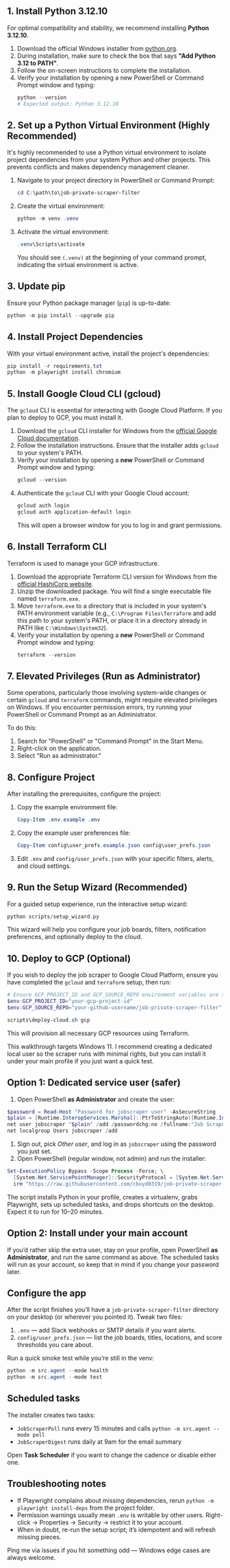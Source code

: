 ## 1. Install Python 3.12.10

For optimal compatibility and stability, we recommend installing **Python 3.12.10**.

1.  Download the official Windows installer from [python.org](https://www.python.org/downloads/windows/).
2.  During installation, make sure to check the box that says **"Add Python 3.12 to PATH"**.
3.  Follow the on-screen instructions to complete the installation.
4.  Verify your installation by opening a new PowerShell or Command Prompt window and typing:
    ```powershell
    python --version
    # Expected output: Python 3.12.10
    ```

## 2. Set up a Python Virtual Environment (Highly Recommended)

It's highly recommended to use a Python virtual environment to isolate project dependencies from your system Python and other projects. This prevents conflicts and makes dependency management cleaner.

1.  Navigate to your project directory in PowerShell or Command Prompt:
    ```powershell
    cd C:\path\to\job-private-scraper-filter
    ```
2.  Create the virtual environment:
    ```powershell
    python -m venv .venv
    ```
3.  Activate the virtual environment:
    ```powershell
    .venv\Scripts\activate
    ```
    You should see `(.venv)` at the beginning of your command prompt, indicating the virtual environment is active.

## 3. Update pip

Ensure your Python package manager (`pip`) is up-to-date:

```powershell
python -m pip install --upgrade pip
```

## 4. Install Project Dependencies

With your virtual environment active, install the project's dependencies:

```powershell
pip install -r requirements.txt
python -m playwright install chromium
```

## 5. Install Google Cloud CLI (gcloud)

The `gcloud` CLI is essential for interacting with Google Cloud Platform. If you plan to deploy to GCP, you must install it.

1.  Download the `gcloud` CLI installer for Windows from the [official Google Cloud documentation](https://cloud.google.com/sdk/docs/install-sdk#windows).
2.  Follow the installation instructions. Ensure that the installer adds `gcloud` to your system's PATH.
3.  Verify your installation by opening a **new** PowerShell or Command Prompt window and typing:
    ```powershell
    gcloud --version
    ```
4.  Authenticate the `gcloud` CLI with your Google Cloud account:
    ```powershell
    gcloud auth login
    gcloud auth application-default login
    ```
    This will open a browser window for you to log in and grant permissions.

## 6. Install Terraform CLI

Terraform is used to manage your GCP infrastructure.

1.  Download the appropriate Terraform CLI version for Windows from the [official HashiCorp website](https://developer.hashicorp.com/terraform/downloads).
2.  Unzip the downloaded package. You will find a single executable file named `terraform.exe`.
3.  Move `terraform.exe` to a directory that is included in your system's PATH environment variable (e.g., `C:\Program Files\Terraform` and add this path to your system's PATH, or place it in a directory already in PATH like `C:\Windows\System32`).
4.  Verify your installation by opening a **new** PowerShell or Command Prompt window and typing:
    ```powershell
    terraform --version
    ```

## 7. Elevated Privileges (Run as Administrator)

Some operations, particularly those involving system-wide changes or certain `gcloud` and `terraform` commands, might require elevated privileges on Windows. If you encounter permission errors, try running your PowerShell or Command Prompt as an Administrator.

To do this:
1.  Search for "PowerShell" or "Command Prompt" in the Start Menu.
2.  Right-click on the application.
3.  Select "Run as administrator."

## 8. Configure Project

After installing the prerequisites, configure the project:

1.  Copy the example environment file:
    ```powershell
    Copy-Item .env.example .env
    ```
2.  Copy the example user preferences file:
    ```powershell
    Copy-Item config\user_prefs.example.json config\user_prefs.json
    ```
3.  Edit `.env` and `config/user_prefs.json` with your specific filters, alerts, and cloud settings.

## 9. Run the Setup Wizard (Recommended)

For a guided setup experience, run the interactive setup wizard:

```powershell
python scripts/setup_wizard.py
```

This wizard will help you configure your job boards, filters, notification preferences, and optionally deploy to the cloud.

## 10. Deploy to GCP (Optional)

If you wish to deploy the job scraper to Google Cloud Platform, ensure you have completed the `gcloud` and `terraform` setup, then run:

```powershell
# Ensure GCP_PROJECT_ID and GCP_SOURCE_REPO environment variables are set.
$env:GCP_PROJECT_ID="your-gcp-project-id"
$env:GCP_SOURCE_REPO="your-github-username/job-private-scraper-filter"

scripts\deploy-cloud.sh gcp
```

This will provision all necessary GCP resources using Terraform.


This walkthrough targets Windows 11. I recommend creating a dedicated local user so the scraper runs with minimal rights, but you can install it under your main profile if you just want a quick test.

## Option 1: Dedicated service user (safer)

1. Open PowerShell **as Administrator** and create the user:

```powershell
$password = Read-Host "Password for jobscraper user" -AsSecureString
$plain = [Runtime.InteropServices.Marshal]::PtrToStringAuto([Runtime.InteropServices.Marshal]::SecureStringToBSTR($password))
net user jobscraper "$plain" /add /passwordchg:no /fullname:"Job Scraper Service"
net localgroup Users jobscraper /add
```

1. Sign out, pick *Other user*, and log in as `jobscraper` using the password you just set.
1. Open PowerShell (regular window, not admin) and run the installer:

```powershell
Set-ExecutionPolicy Bypass -Scope Process -Force; \
  [System.Net.ServicePointManager]::SecurityProtocol = [System.Net.ServicePointManager]::SecurityProtocol -bor 3072; \
  irm "https://raw.githubusercontent.com/cboyd0319/job-private-scraper-filter/main/scripts/setup_windows.ps1" | iex
```

The script installs Python in your profile, creates a virtualenv, grabs Playwright, sets up scheduled tasks, and drops shortcuts on the desktop. Expect it to run for 10–20 minutes.

## Option 2: Install under your main account

If you’d rather skip the extra user, stay on your profile, open PowerShell **as Administrator**, and run the same command as above. The scheduled tasks will run as your account, so keep that in mind if you change your password later.

## Configure the app

After the script finishes you’ll have a `job-private-scraper-filter` directory on your desktop (or wherever you pointed it). Tweak two files:

1. `.env` — add Slack webhooks or SMTP details if you want alerts.
1. `config/user_prefs.json` — list the job boards, titles, locations, and score thresholds you care about.

Run a quick smoke test while you’re still in the venv:

```powershell
python -m src.agent --mode health
python -m src.agent --mode test
```

## Scheduled tasks

The installer creates two tasks:

- `JobScraperPoll` runs every 15 minutes and calls `python -m src.agent --mode poll`
- `JobScraperDigest` runs daily at 9am for the email summary

Open **Task Scheduler** if you want to change the cadence or disable either one.

## Troubleshooting notes

- If Playwright complains about missing dependencies, rerun `python -m playwright install-deps` from the project folder.
- Permission warnings usually mean `.env` is writable by other users. Right-click → Properties → Security → restrict it to your account.
- When in doubt, re-run the setup script; it’s idempotent and will refresh missing pieces.

Ping me via issues if you hit something odd — Windows edge cases are always welcome.
